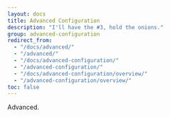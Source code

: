 ```yaml
---
layout: docs
title: Advanced Configuration
description: "I'll have the #3, hold the onions."
group: advanced-configuration
redirect_from:
  - "/docs/advanced/"
  - "/advanced/"
  - "/docs/advanced-configuration/"
  - "/advanced-configuration/"
  - "/docs/advanced-configuration/overview/"
  - "/advanced-configuration/overview/"
toc: false
---
```


Advanced.
